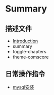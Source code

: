 # Summary

## 描述文件

* [Introduction](README.md)
* summary
* toggle-chapters
* theme-comscore

## 日常操作指令

* [mysql安装](/docs/oper/canal/mysql.md)



